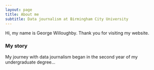 ```yaml
---
layout: page
title: About me
subtitle: Data journalism at Birmingham City University
---
```


Hi, my name is George Willoughby. Thank you for visiting my website.

### My story

My journey with data journalism began in the second year of my undergraduate degree...
